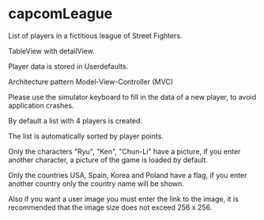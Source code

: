 # capcomLeague

List of players in a fictitious league of Street Fighters.

TableView with detailView.

Player data is stored in Userdefaults.

Architecture pattern Model-View-Controller (MVC)

Please use the simulator keyboard to fill in the data of a new player, to avoid application crashes.

By default a list with 4 players is created.

The list is automatically sorted by player points.

Only the characters "Ryu", "Ken", "Chun-Li" have a picture, if you enter another character, a picture of the game is loaded by default.

Only the countries USA, Spain, Korea and Poland have a flag, if you enter another country only the country name will be shown.

Also if you want a user image you must enter the link to the image, it is recommended that the image size does not exceed 256 x 256.
